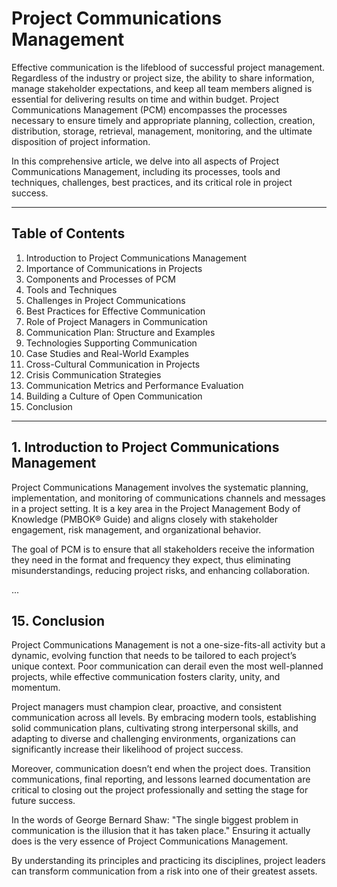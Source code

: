 # Project Communications Management

Effective communication is the lifeblood of successful project management. Regardless of the industry or project size, the ability to share information, manage stakeholder expectations, and keep all team members aligned is essential for delivering results on time and within budget. Project Communications Management (PCM) encompasses the processes necessary to ensure timely and appropriate planning, collection, creation, distribution, storage, retrieval, management, monitoring, and the ultimate disposition of project information.

In this comprehensive article, we delve into all aspects of Project Communications Management, including its processes, tools and techniques, challenges, best practices, and its critical role in project success.

---

## Table of Contents

1. Introduction to Project Communications Management  
2. Importance of Communications in Projects  
3. Components and Processes of PCM  
4. Tools and Techniques  
5. Challenges in Project Communications  
6. Best Practices for Effective Communication  
7. Role of Project Managers in Communication  
8. Communication Plan: Structure and Examples  
9. Technologies Supporting Communication  
10. Case Studies and Real-World Examples  
11. Cross-Cultural Communication in Projects  
12. Crisis Communication Strategies  
13. Communication Metrics and Performance Evaluation  
14. Building a Culture of Open Communication  
15. Conclusion

---

## 1. Introduction to Project Communications Management

Project Communications Management involves the systematic planning, implementation, and monitoring of communications channels and messages in a project setting. It is a key area in the Project Management Body of Knowledge (PMBOK® Guide) and aligns closely with stakeholder engagement, risk management, and organizational behavior.

The goal of PCM is to ensure that all stakeholders receive the information they need in the format and frequency they expect, thus eliminating misunderstandings, reducing project risks, and enhancing collaboration.

...

## 15. Conclusion

Project Communications Management is not a one-size-fits-all activity but a dynamic, evolving function that needs to be tailored to each project’s unique context. Poor communication can derail even the most well-planned projects, while effective communication fosters clarity, unity, and momentum.

Project managers must champion clear, proactive, and consistent communication across all levels. By embracing modern tools, establishing solid communication plans, cultivating strong interpersonal skills, and adapting to diverse and challenging environments, organizations can significantly increase their likelihood of project success.

Moreover, communication doesn’t end when the project does. Transition communications, final reporting, and lessons learned documentation are critical to closing out the project professionally and setting the stage for future success.

In the words of George Bernard Shaw: "The single biggest problem in communication is the illusion that it has taken place." Ensuring it actually does is the very essence of Project Communications Management.

By understanding its principles and practicing its disciplines, project leaders can transform communication from a risk into one of their greatest assets.
